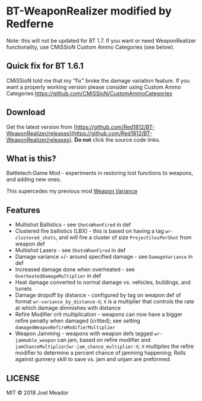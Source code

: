 # BT-WeaponRealizer modified by Redferne

Note: this will not be updated for BT 1.7. If you want or need WeaponRealizer functionality, use CMiSSioN Custom Ammo Categories (see below).

## Quick fix for BT 1.6.1

CMiSSioN told me that my "fix" broke the damage variation feature. If you want a properly working version please consider using Custom Ammo Categories https://github.com/CMiSSioN/CustomAmmoCategories

## Download

Get the latest version from [https://github.com/Red1812/BT-WeaponRealizer/releases](https://github.com/Red1812/BT-WeaponRealizer/releases). **Do not** click the source code links.

## What is this?

Battletech:Game Mod - experiments in restoring lost functions to weapons, and adding new ones.

This supercedes my previous mod [Weapon Variance](https://github.com/janxious/BT-WeaponVariance)

## Features

* Multishot Ballistics - see `ShotsWhenFired` in def
* Clustered fire ballistics (LBX) - this is based on having a tag `wr-clustered_shots`, and will fire a cluster of size `ProjectilesPerShot` from weapon def
* Multishot Lasers - see `ShotsWhenFired` in def
* Damage variance +/- around specified damage - see `DamageVariance` in def
* Increased damage done when overheated - see `OverheatedDamageMultiplier` in def
* Heat damage converted to normal damage vs. vehicles, buildings, and turrets
* Damage dropoff by distance - configured by tag on weapon def of format `wr-variance_by_distance-X`; `X` is a multiplier that controls the rate at which damage diminishes with distance
* Refire Modifier crit multiplication - weapons can now have a bigger refire penalty when damaged (critted); see setting `damagedWeaponRefireModifierMultiplier`
* Weapon Jamming - weapons with weapon defs tagged `wr-jammable_weapon` can jam, based on refire modifier and `jamChanceMultiplier`/`wr-jam_chance_multiplier-X`; `X` multiplies the refire modifier to determine a percent chance of jamming happening; Rolls against gunnery skill to save vs. jam and unjam are preformed.

## LICENSE
MIT © 2018 Joel Meador
